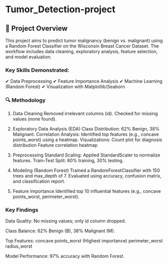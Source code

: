 # Tumor_Detection-project
## 📌 Project Overview
This project aims to predict tumor malignancy (benign vs. malignant) using a Random Forest Classifier on the Wisconsin Breast Cancer Dataset. The workflow includes data cleaning, exploratory analysis, feature selection, and model evaluation.

### Key Skills Demonstrated:
✔ Data Preprocessing
✔ Feature Importance Analysis
✔ Machine Learning (Random Forest)
✔ Visualization with Matplotlib/Seaborn

### 🔍 Methodology
1. Data Cleaning
Removed irrelevant columns (id).
Checked for missing values (none found).

2. Exploratory Data Analysis (EDA)
Class Distribution: 62% Benign, 38% Malignant.
Correlation Analysis: Identified top features (e.g., concave points_worst) using a heatmap.
Visualizations:
Count plot for diagnosis distribution
Feature correlation heatmap

3. Preprocessing
Standard Scaling: Applied StandardScaler to normalize features.
Train-Test Split: 80% training, 30% testing.

4. Modeling (Random Forest)
Trained a RandomForestClassifier with 150 trees and max_depth of 7.
Evaluated using accuracy, confusion matrix, and classification report.

5. Feature Importance
Identified top 10 influential features (e.g., concave points_worst, perimeter_worst).

### Key Findings
Data Quality: No missing values; only id column dropped.

Class Balance: 
62% Benign (B), 38% Malignant (M).

Top Features:
concave points_worst (Highest importance)
perimeter_worst
radius_worst

Model Performance: 
97% accuracy with Random Forest.
